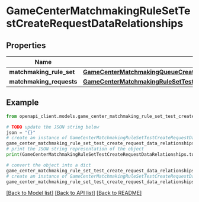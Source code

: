 # GameCenterMatchmakingRuleSetTestCreateRequestDataRelationships


## Properties

Name | Type | Description | Notes
------------ | ------------- | ------------- | -------------
**matchmaking_rule_set** | [**GameCenterMatchmakingQueueCreateRequestDataRelationshipsRuleSet**](GameCenterMatchmakingQueueCreateRequestDataRelationshipsRuleSet.md) |  | 
**matchmaking_requests** | [**GameCenterMatchmakingRuleSetTestCreateRequestDataRelationshipsMatchmakingRequests**](GameCenterMatchmakingRuleSetTestCreateRequestDataRelationshipsMatchmakingRequests.md) |  | 

## Example

```python
from openapi_client.models.game_center_matchmaking_rule_set_test_create_request_data_relationships import GameCenterMatchmakingRuleSetTestCreateRequestDataRelationships

# TODO update the JSON string below
json = "{}"
# create an instance of GameCenterMatchmakingRuleSetTestCreateRequestDataRelationships from a JSON string
game_center_matchmaking_rule_set_test_create_request_data_relationships_instance = GameCenterMatchmakingRuleSetTestCreateRequestDataRelationships.from_json(json)
# print the JSON string representation of the object
print(GameCenterMatchmakingRuleSetTestCreateRequestDataRelationships.to_json())

# convert the object into a dict
game_center_matchmaking_rule_set_test_create_request_data_relationships_dict = game_center_matchmaking_rule_set_test_create_request_data_relationships_instance.to_dict()
# create an instance of GameCenterMatchmakingRuleSetTestCreateRequestDataRelationships from a dict
game_center_matchmaking_rule_set_test_create_request_data_relationships_from_dict = GameCenterMatchmakingRuleSetTestCreateRequestDataRelationships.from_dict(game_center_matchmaking_rule_set_test_create_request_data_relationships_dict)
```
[[Back to Model list]](../README.md#documentation-for-models) [[Back to API list]](../README.md#documentation-for-api-endpoints) [[Back to README]](../README.md)


